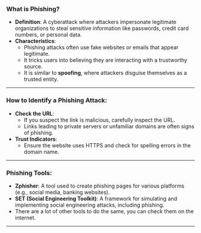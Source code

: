 ### **What is Phishing?**

- **Definition**: A cyberattack where attackers impersonate legitimate organizations to steal sensitive information like passwords, credit card numbers, or personal data.
- **Characteristics**:
    - Phishing attacks often use fake websites or emails that appear legitimate.
    - It tricks users into believing they are interacting with a trustworthy source.
    - It is similar to **spoofing**, where attackers disguise themselves as a trusted entity.

---

### **How to Identify a Phishing Attack**:

- **Check the URL**:
    - If you suspect the link is malicious, carefully inspect the URL.
    - Links leading to private servers or unfamiliar domains are often signs of phishing.
- **Trust Indicators**:
    - Ensure the website uses HTTPS and check for spelling errors in the domain name.

---

### **Phishing Tools**:

- **Zphisher**: A tool used to create phishing pages for various platforms (e.g., social media, banking websites).
- **SET (Social Engineering Toolkit)**: A framework for simulating and implementing social engineering attacks, including phishing.
- There are a lot of other tools to do the same, you can check them on the internet.

---
